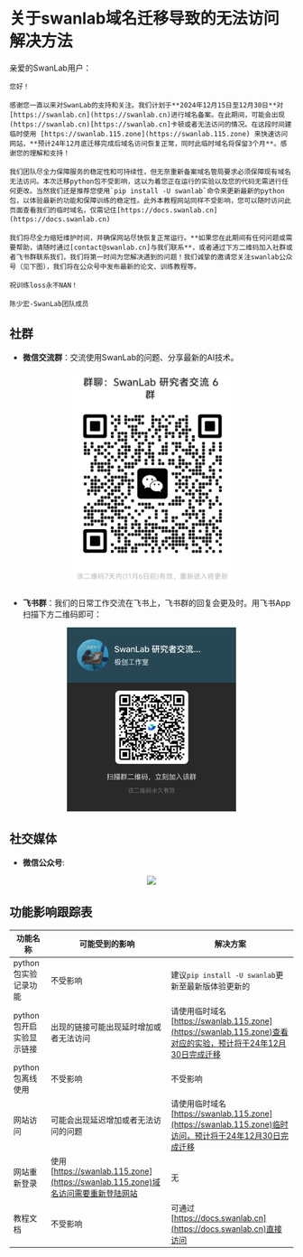 # 关于swanlab域名迁移导致的无法访问解决方法

亲爱的SwanLab用户：

    您好！

    感谢您一直以来对SwanLab的支持和关注。我们计划于**2024年12月15日至12月30日**对[https://swanlab.cn](https://swanlab.cn)进行域名备案。在此期间，可能会出现(https://swanlab.cn)[https://swanlab.cn]卡顿或者无法访问的情况。在这段时间建临时使用 [https://swanlab.115.zone](https://swanlab.115.zone) 来快速访问网站，**预计24年12月底迁移完成后域名访问恢复正常，同时此临时域名将保留3个月**。感谢您的理解和支持！

    我们团队尽全力保障服务的稳定性和可持续性，但无奈重新备案域名管局要求必须保障现有域名无法访问。本次迁移python包不受影响，这以为着您正在运行的实验以及您的代码无需进行任何更改。当然我们还是推荐您使用`pip install -U swanlab`命令来更新最新的python包，以体验最新的功能和保障训练的稳定性。此外本教程网站同样不受影响，您可以随时访问此页面查看我们的临时域名，仅需记住[https://docs.swanlab.cn](https://docs.swanlab.cn)

    我们将尽全力缩短维护时间，并确保网站尽快恢复正常运行。**如果您在此期间有任何问题或需要帮助，请随时通过[contact@swanlab.cn]与我们联系**，或者通过下方二维码加入社群或者飞书群联系我们，我们将第一时间为您解决遇到的问题！我们诚挚的邀请您关注swanlab公众号（见下图），我们将在公众号中发布最新的论文、训练教程等。

    祝训练loss永不NAN！

    陈少宏-SwanLab团队成员

## 社群

- **微信交流群**：交流使用SwanLab的问题、分享最新的AI技术。

<div align="center">
<img src="/assets/wechat-QR-Code.png" width=300>

</div>

- **飞书群**：我们的日常工作交流在飞书上，飞书群的回复会更及时。用飞书App扫描下方二维码即可：

<div align="center">
<img src="/assets/feishu-QR-Code.png" width=300>
</div>

## 社交媒体

- **微信公众号**:

<div align="center">
<img src="/assets/wechat_public_account.jpg" width=300>

</div>

## 功能影响跟踪表

| **功能名称**     | **可能受到的影响**                | **解决方案**                      |
|-------------------|-----------------------------------|-------------------------------|
| python包实验记录功能         | 不受影响             | 建议`pip install -U swanlab`更新至最新版体验更新的          |
| python包开启实验显示链接         | 出现的链接可能出现延时增加或者无法访问             | 请使用临时域名[https://swanlab.115.zone](https://swanlab.115.zone)查看对应的实验，预计将于24年12月30日完成迁移          |
| python包离线使用         | 不受影响             | 不受影响          |
| 网站访问         | 可能会出现延迟增加或者无法访问的问题                   | 请使用临时域名[https://swanlab.115.zone](https://swanlab.115.zone)临时访问，预计将于24年12月30日完成迁移        |
| 网站重新登录         | 使用[https://swanlab.115.zone](https://swanlab.115.zone)域名访问需要重新登陆网站                 | 无      |
| 教程文档         | 不受影响             | 可通过[https://docs.swanlab.cn](https://docs.swanlab.cn)直接访问          |
